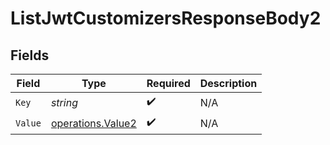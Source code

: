 # ListJwtCustomizersResponseBody2


## Fields

| Field                                                  | Type                                                   | Required                                               | Description                                            |
| ------------------------------------------------------ | ------------------------------------------------------ | ------------------------------------------------------ | ------------------------------------------------------ |
| `Key`                                                  | *string*                                               | :heavy_check_mark:                                     | N/A                                                    |
| `Value`                                                | [operations.Value2](../../models/operations/value2.md) | :heavy_check_mark:                                     | N/A                                                    |